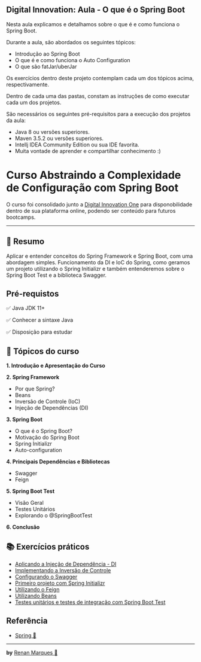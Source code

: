 <h2>Digital Innovation: Aula - O que é o Spring Boot</h2>


Nesta aula explicamos e detalhamos sobre o que é e como funciona o Spring Boot.

Durante a aula, são abordados os seguintes tópicos:

* Introdução ao Spring Boot
* O que é e como funciona o Auto Configuration
* O que são fatJar/uberJar

Os exercícios dentro deste projeto contemplam cada um dos tópicos acima, respectivamente.

Dentro de cada uma das pastas, constam as instruções de como executar cada um dos projetos.

São necessários os seguintes pré-requisitos para a execução dos projetos da aula:

* Java 8 ou versões superiores.
* Maven 3.5.2 ou versões superiores.
* Intellj IDEA Community Edition ou sua IDE favorita.
* Muita vontade de aprender e compartilhar conhecimento :)


#  Curso Abstraindo a Complexidade de Configuração com Spring Boot 

O curso foi consolidado junto a [Digital Innovation One](https://digitalinnovation.one/) para disponobilidade dentro de sua plataforma online, podendo ser conteúdo para futuros bootcamps.

<hr/>

## 📑 Resumo

Aplicar e entender conceitos do Spring Framework e Spring Boot, com uma abordagem simples.
Funcionamento da DI e IoC do Spring, como geramos um projeto utilizando o Spring Initializr e também entenderemos sobre o Spring Boot Test e a biblioteca Swagger.

## Pré-requistos
 ✅ Java JDK 11+
 
 ✅  Conhecer a sintaxe Java
 
 ✅  Disposição para estudar

## 📌 Tópicos do curso 

**1. Introdução e Apresentação do Curso**

**2. Spring Framework**
  - Por que Spring?
  - Beans
  - Inversão de Controle (IoC)
  - Injeção de Dependências (DI)
  
**3. Spring Boot**
  - O que é o Spring Boot?
  - Motivação do Spring Boot
  - Spring Initializr
  - Auto-configuration
  
**4. Principais Dependências e Bibliotecas**
  - Swagger
  - Feign
  
**5. Spring Boot Test**
  - Visão Geral
  - Testes Unitários
  - Explorando o @SpringBootTest
  
**6. Conclusão**

## 📚 Exercícios práticos

- [Aplicando a Injeção de Dependência - DI](https://github.com/Re04nan/dio-experts-spring-boot-java/tree/master/injecaoDeDependencia)
- [Implementando a Inversão de Controle](https://github.com/Re04nan/dio-experts-spring-boot-java/tree/master/inversaoDeControle)
- [Configurando o Swagger](https://github.com/Re04nan/dio-experts-spring-boot-java/tree/master/personapi)
- [Primeiro projeto com Spring Initializr](https://github.com/Re04nan/dio-experts-spring-boot-java/tree/master/springbootweb)
- [Utilizando o Feign](https://github.com/Re04nan/dio-experts-spring-boot-java/tree/master/utilizandoFeign)
- [Utilizando Beans](https://github.com/Re04nan/dio-experts-spring-boot-java/tree/master/utilizandoBeans)
- [Testes unitários e testes de integração com Spring Boot Test](https://github.com/Re04nan/dio-experts-spring-boot-java/tree/master/springboottest)

## Referência

 - [Spring 🍃](https://spring.io/projects/)



<hr/>

**by** [Renan Marques 🖖](https://www.linkedin.com/in/renan-marques-dev/)

  


